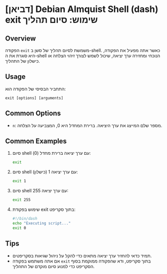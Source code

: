# [דביאן] Debian Almquist Shell (dash) exit שימוש: סיום תהליך

## Overview
הפקודה `exit` משמשת לסיום תהליך של סשן ב-shell. כאשר אתה מפעיל את הפקודה, היא סוגרת את ה-shell הנוכחי ומחזירה ערך יציאה, שיכול לשמש לצורך זיהוי הצלחה או כישלון של התהליך.

## Usage
התחביר הבסיסי של הפקודה הוא:

```
exit [options] [arguments]
```

## Common Options
- `n`: מספר שלם המייצג את ערך היציאה. ברירת המחדל היא 0, המצביעה על הצלחה.

## Common Examples
1. סיום shell עם ערך יציאה ברירת מחדל (0):
   ```sh
   exit
   ```

2. סיום shell עם ערך יציאה 1 (כישלון):
   ```sh
   exit 1
   ```

3. סיום shell עם ערך יציאה 255:
   ```sh
   exit 255
   ```

4. שימוש בפקודת exit בתוך סקריפט:
   ```sh
   #!/bin/dash
   echo "Executing script..."
   exit 0
   ```

## Tips
- תמיד כדאי להחזיר ערך יציאה מתאים כדי להקל על ניהול שגיאות בסקריפטים.
- אם אתה משתמש בפקודה `exit` בתוך סקריפט, ודא שהפקודה ממוקמת בסוף הסקריפט כדי למנוע סיום מוקדם של התהליך.